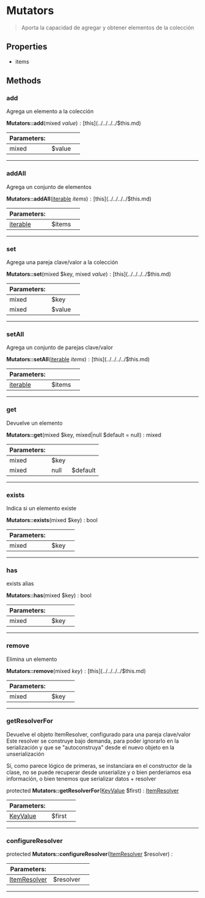 
                                                                                                                                            
    
# Mutators


> Aporta la capacidad de agregar y obtener elementos de la colección
>
> 






## Properties
- items


## Methods

### add
Agrega un elemento a la colección


**Mutators::add**(mixed $value) : [$this](../../../../$this.md)


|Parameters: | | |
| --- | --- | --- |
|mixed |$value |  |

---


### addAll
Agrega un conjunto de elementos


**Mutators::addAll**([iterable](../../../../iterable.md) $items) : [$this](../../../../$this.md)


|Parameters: | | |
| --- | --- | --- |
|[iterable](../../../../iterable.md) |$items |  |

---


### set
Agrega una pareja clave/valor a la colección


**Mutators::set**(mixed $key, mixed $value) : [$this](../../../../$this.md)


|Parameters: | | |
| --- | --- | --- |
|mixed |$key |  |
|mixed |$value |  |

---


### setAll
Agrega un conjunto de parejas clave/valor


**Mutators::setAll**([iterable](../../../../iterable.md) $items) : [$this](../../../../$this.md)


|Parameters: | | |
| --- | --- | --- |
|[iterable](../../../../iterable.md) |$items |  |

---


### get
Devuelve un elemento


**Mutators::get**(mixed $key, mixed|null $default = null) : mixed


|Parameters: | | |
| --- | --- | --- |
|mixed |$key |  |
|mixed|null |$default |  |

---


### exists
Indica si un elemento existe


**Mutators::exists**(mixed $key) : bool


|Parameters: | | |
| --- | --- | --- |
|mixed |$key |  |

---


### has
exists alias


**Mutators::has**(mixed $key) : bool


|Parameters: | | |
| --- | --- | --- |
|mixed |$key |  |

---


### remove
Elimina un elemento


**Mutators::remove**(mixed $key) : [$this](../../../../$this.md)


|Parameters: | | |
| --- | --- | --- |
|mixed |$key |  |

---


### getResolverFor
Devuelve el objeto ItemResolver, configurado para una pareja clave/valor
Este resolver se construye bajo demanda, para poder ignorarlo en la serialización
y que se "autoconstruya" desde el nuevo objeto en la unserialización

Si, como parece lógico de primeras, se instanciara en el constructor de la clase, no se puede recuperar desde unserialize
y o bien perderiamos esa información, o bien tenemos que serializar datos + resolver

protected **Mutators::getResolverFor**([KeyValue](../../../../KeyValue.md) $first) : [ItemResolver](../../../../ItemResolver.md)


|Parameters: | | |
| --- | --- | --- |
|[KeyValue](../../../../KeyValue.md) |$first |  |

---


### configureResolver



protected **Mutators::configureResolver**([ItemResolver](../../../../ItemResolver.md) $resolver) : 


|Parameters: | | |
| --- | --- | --- |
|[ItemResolver](../../../../ItemResolver.md) |$resolver |  |

---


                                                                                                                                                                                                                                                                                                                                                                                                            
    
                                                                                                                                                                                                                                                                             
                